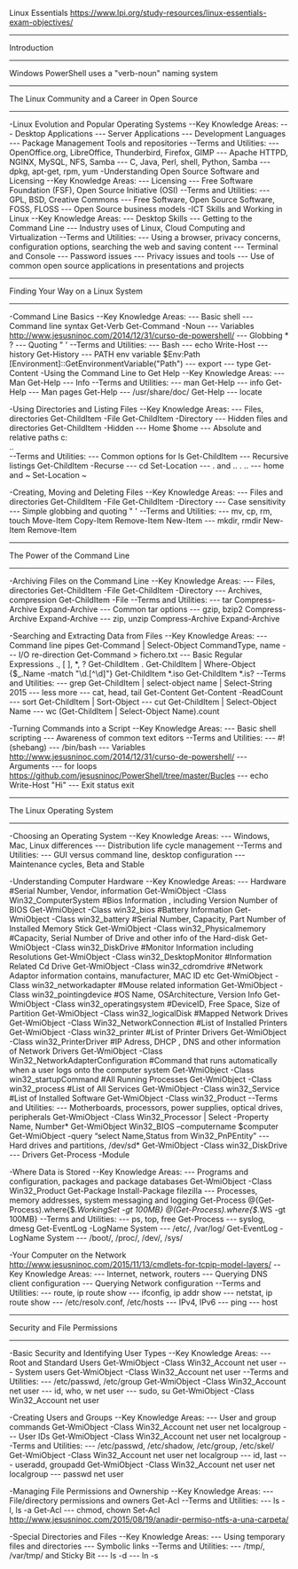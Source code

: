 Linux Essentials
https://www.lpi.org/study-resources/linux-essentials-exam-objectives/

  ---   ---   ---   ---   ---   ---   ---   ---   ---   ---   ---   ---   ---   ---   ---   ---   --- 
Introduction
  ---   ---   ---   ---   ---   ---   ---   ---   ---   ---   ---   ---   ---   ---   ---   ---   --- 
Windows PowerShell uses a "verb-noun" naming system

  ---   ---   ---   ---   ---   ---   ---   ---   ---   ---   ---   ---   ---   ---   ---   ---   --- 
The Linux Community and a Career in Open Source
  ---   ---   ---   ---   ---   ---   ---   ---   ---   ---   ---   ---   ---   ---   ---   ---   --- 
-Linux Evolution and Popular Operating Systems
--Key Knowledge Areas:
  --- Desktop Applications
  --- Server Applications
  --- Development Languages
  --- Package Management Tools and repositories
--Terms and Utilities:
  --- OpenOffice.org, LibreOffice, Thunderbird, Firefox, GIMP
  --- Apache HTTPD, NGINX, MySQL, NFS, Samba
  --- C, Java, Perl, shell, Python, Samba
  --- dpkg, apt-get, rpm, yum
-Understanding Open Source Software and Licensing
--Key Knowledge Areas:
  --- Licensing
  --- Free Software Foundation (FSF), Open Source Initiative (OSI)
--Terms and Utilities:
  --- GPL, BSD, Creative Commons
  --- Free Software, Open Source Software, FOSS, FLOSS
  --- Open Source business models
-ICT Skills and Working in Linux
--Key Knowledge Areas:
  --- Desktop Skills
  --- Getting to the Command Line
  --- Industry uses of Linux, Cloud Computing and Virtualization
--Terms and Utilities:
  --- Using a browser, privacy concerns, configuration options, searching the web and saving content
  --- Terminal and Console
  --- Password issues
  --- Privacy issues and tools
  --- Use of common open source applications in presentations and projects

  ---   ---   ---   ---   ---   ---   ---   ---   ---   ---   ---   ---   ---   ---   ---   ---   --- 
Finding Your Way on a Linux System
  ---   ---   ---   ---   ---   ---   ---   ---   ---   ---   ---   ---   ---   ---   ---   ---   --- 
-Command Line Basics
--Key Knowledge Areas:
  --- Basic shell
  --- Command line syntax
Get-Verb
Get-Command -Noun
  --- Variables
http://www.jesusninoc.com/2014/12/31/curso-de-powershell/
  --- Globbing
*
?
  --- Quoting
"
'
--Terms and Utilities:
  --- Bash
  --- echo
Write-Host
  --- history
Get-History
  --- PATH env variable
$Env:Path
[Environment]::GetEnvironmentVariable("Path")
  --- export
  --- type
Get-Content
-Using the Command Line to Get Help
--Key Knowledge Areas:
  --- Man
Get-Help
  --- Info
--Terms and Utilities:
  --- man
Get-Help
  --- info
Get-Help
  --- Man pages
Get-Help
  --- /usr/share/doc/
Get-Help
  --- locate

-Using Directories and Listing Files
--Key Knowledge Areas:
  --- Files, directories
Get-ChildItem -File
Get-ChildItem -Directory
  --- Hidden files and directories
Get-ChildItem -Hidden
  --- Home
$home
  --- Absolute and relative paths
c:\
..\
--Terms and Utilities:
  --- Common options for ls
Get-ChildItem
  --- Recursive listings
Get-ChildItem -Recurse
  --- cd
Set-Location
  --- . and ..
.
..
  --- home and ~
Set-Location ~

-Creating, Moving and Deleting Files
--Key Knowledge Areas:
  --- Files and directories
Get-ChildItem -File
Get-ChildItem -Directory
  --- Case sensitivity
  --- Simple globbing and quoting
"
'
--Terms and Utilities:
  --- mv, cp, rm, touch
Move-Item
Copy-Item
Remove-Item
New-Item
  --- mkdir, rmdir
New-Item
Remove-Item

  ---   ---   ---   ---   ---   ---   ---   ---   ---   ---   ---   ---   ---   ---   ---   ---   --- 
The Power of the Command Line
  ---   ---   ---   ---   ---   ---   ---   ---   ---   ---   ---   ---   ---   ---   ---   ---   --- 
-Archiving Files on the Command Line
--Key Knowledge Areas:
  --- Files, directories
Get-ChildItem -File
Get-ChildItem -Directory
  --- Archives, compression
Get-ChildItem -File
--Terms and Utilities:
  --- tar
Compress-Archive
Expand-Archive
  --- Common tar options
  --- gzip, bzip2
Compress-Archive
Expand-Archive
  --- zip, unzip
Compress-Archive
Expand-Archive

-Searching and Extracting Data from Files
--Key Knowledge Areas:
  --- Command line pipes
Get-Command | Select-Object CommandType, name
  --- I/O re-direction
Get-Command > fichero.txt
  --- Basic Regular Expressions ., [  ], *, ?
Get-ChildItem .
Get-ChildItem | Where-Object {$_.Name -match "\d\.[^\d]"}
Get-ChildItem *.iso
Get-ChildItem *.is?
--Terms and Utilities:
  --- grep
Get-ChildItem | select-object name | Select-String 2015
  --- less
more
  --- cat, head, tail
Get-Content
Get-Content -ReadCount
  --- sort
Get-ChildItem | Sort-Object
  --- cut
Get-ChildItem | Select-Object Name
  --- wc
(Get-ChildItem | Select-Object Name).count

-Turning Commands into a Script
--Key Knowledge Areas:
  --- Basic shell scripting
  --- Awareness of common text editors
--Terms and Utilities:
  --- #! (shebang)
  --- /bin/bash
  --- Variables
http://www.jesusninoc.com/2014/12/31/curso-de-powershell/
  --- Arguments
  --- for loops
https://github.com/jesusninoc/PowerShell/tree/master/Bucles
  --- echo
Write-Host "Hi"
  --- Exit status
exit

  ---   ---   ---   ---   ---   ---   ---   ---   ---   ---   ---   ---   ---   ---   ---   ---   --- 
The Linux Operating System
  ---   ---   ---   ---   ---   ---   ---   ---   ---   ---   ---   ---   ---   ---   ---   ---   --- 
-Choosing an Operating System
--Key Knowledge Areas:
  --- Windows, Mac, Linux differences
  --- Distribution life cycle management
--Terms and Utilities:
  --- GUI versus command line, desktop configuration
  --- Maintenance cycles, Beta and Stable

-Understanding Computer Hardware
--Key Knowledge Areas:
  --- Hardware
#Serial Number, Vendor, information
Get-WmiObject -Class Win32_ComputerSystem
#Bios Information , including Version Number of BIOS
Get-WmiObject -Class win32_bios
#Battery Information
Get-WmiObject -Class win32_battery
#Serial Number, Capacity, Part Number of Installed Memory Stick
Get-WmiObject -Class win32_Physicalmemory
#Capacity, Serial Number of Drive and other info of the Hard-disk
Get-WmiObject -Class win32_DiskDrive
#Monitor Information including Resolutions
Get-WmiObject -Class win32_DesktopMonitor
#Information Related Cd Drive
Get-WmiObject -Class win32_cdromdrive
#Network Adaptor information contains, manufacturer, MAC ID etc
Get-WmiObject -Class win32_networkadapter
#Mouse related information
Get-WmiObject -Class win32_pointingdevice
#OS Name, OSArchitecture, Version Info
Get-WmiObject -Class win32_operatingsystem
#DeviceID, Free Space, Size of Partition
Get-WmiObject -Class win32_logicalDisk
#Mapped Network Drives
Get-WmiObject -Class Win32_NetworkConnection
#List of Installed Printers
Get-WmiObject -Class win32_printer
#List of Printer Drivers
Get-WmiObject -Class win32_PrinterDriver
#IP Adress, DHCP , DNS and other information of Network Drivers
Get-WmiObject -Class Win32_NetworkAdapterConfiguration
#Command that runs automatically when a user logs onto the computer system
Get-WmiObject -Class win32_startupCommand
#All Running Processes
Get-WmiObject -Class win32_process
#List of All Services
Get-WmiObject -Class win32_Service
#List of Installed Software
Get-WmiObject -Class win32_Product
--Terms and Utilities:
  --- Motherboards, processors, power supplies, optical drives, peripherals
Get-WmiObject -Class Win32_Processor | Select -Property Name, Number*
Get-WmiObject Win32_BIOS –computername $computer
Get-WmiObject -query “select Name,Status from Win32_PnPEntity”
  --- Hard drives and partitions, /dev/sd*
Get-WmiObject -Class win32_DiskDrive
  --- Drivers
Get-Process -Module

-Where Data is Stored
--Key Knowledge Areas:
  --- Programs and configuration, packages and package databases
Get-WmiObject -Class Win32_Product
Get-Package
Install-Package filezilla
  --- Processes, memory addresses, system messaging and logging
Get-Process
@(Get-Process).where{$_.WorkingSet -gt 100MB}
@(Get-Process).where{$_.WS -gt 100MB}
--Terms and Utilities:
  --- ps, top, free
Get-Process
  --- syslog, dmesg
Get-EventLog -LogName System
  --- /etc/, /var/log/
Get-EventLog -LogName System
  --- /boot/, /proc/, /dev/, /sys/

-Your Computer on the Network
http://www.jesusninoc.com/2015/11/13/cmdlets-for-tcpip-model-layers/
--Key Knowledge Areas:
  --- Internet, network, routers
  --- Querying DNS client configuration
  --- Querying Network configuration
--Terms and Utilities:
  --- route, ip route show
  --- ifconfig, ip addr show
  --- netstat, ip route show
  --- /etc/resolv.conf, /etc/hosts
  --- IPv4, IPv6
  --- ping
  --- host

  ---   ---   ---   ---   ---   ---   ---   ---   ---   ---   ---   ---   ---   ---   ---   ---   --- 
Security and File Permissions
  ---   ---   ---   ---   ---   ---   ---   ---   ---   ---   ---   ---   ---   ---   ---   ---   --- 
-Basic Security and Identifying User Types
--Key Knowledge Areas:
  --- Root and Standard Users
Get-WmiObject -Class Win32_Account
net user
  --- System users
Get-WmiObject -Class Win32_Account
net user
--Terms and Utilities:
  --- /etc/passwd, /etc/group
Get-WmiObject -Class Win32_Account
net user
  --- id, who, w
net user
  --- sudo, su
Get-WmiObject -Class Win32_Account
net user

-Creating Users and Groups
--Key Knowledge Areas:
  --- User and group commands
Get-WmiObject -Class Win32_Account
net user
net localgroup
  --- User IDs
Get-WmiObject -Class Win32_Account
net user
net localgroup
--Terms and Utilities:
  --- /etc/passwd, /etc/shadow, /etc/group, /etc/skel/
Get-WmiObject -Class Win32_Account
net user
net localgroup
  --- id, last
  --- useradd, groupadd
Get-WmiObject -Class Win32_Account
net user
net localgroup
  --- passwd
net user

-Managing File Permissions and Ownership
--Key Knowledge Areas:
  --- File/directory permissions and owners
Get-Acl
--Terms and Utilities:
  --- ls -l, ls -a
Get-Acl
  --- chmod, chown
Set-Acl
http://www.jesusninoc.com/2015/08/19/anadir-permiso-ntfs-a-una-carpeta/

-Special Directories and Files
--Key Knowledge Areas:
  --- Using temporary files and directories
  --- Symbolic links
--Terms and Utilities:
  --- /tmp/, /var/tmp/ and Sticky Bit
  --- ls -d
  --- ln -s
